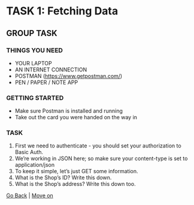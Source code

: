 # TASK 1: Fetching Data

## GROUP TASK

### THINGS YOU NEED
- YOUR LAPTOP
- AN INTERNET CONNECTION
- POSTMAN (https://www.getpostman.com/)
- PEN / PAPER / NOTE APP

### GETTING STARTED
- Make sure Postman is installed and running
- Take out the card you were handed on the way in

### TASK
1. First we need to authenticate - you should set your authorization to Basic Auth.
2. We’re working in JSON here; so make sure your content-type is set to application/json
3. To keep it simple, let’s just GET some information.
4. What is the Shop’s ID? Write this down.
5. What is the Shop’s address? Write this down too.

[Go Back](index.md) | [Move on](task2.md)
